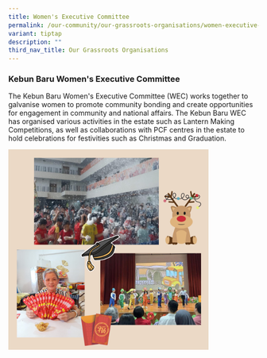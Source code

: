 ```yaml
---
title: Women's Executive Committee
permalink: /our-community/our-grassroots-organisations/women-executive-committee/
variant: tiptap
description: ""
third_nav_title: Our Grassroots Organisations
---
```

<h3><strong>Kebun Baru Women's Executive Committee</strong></h3><p>The Kebun Baru Women's Executive Committee (WEC) works together to galvanise women to promote community bonding and create opportunities for engagement in community and national affairs. The Kebun Baru WEC has organised various activities in the estate such as Lantern Making Competitions, as well as collaborations with PCF centres in the estate to hold celebrations for festivities such as Christmas and Graduation.</p><div class="isomer-image-wrapper"><img style="width: 80%;" height="auto" width="100%" alt="" src="/images/wec.png"></div><p></p>